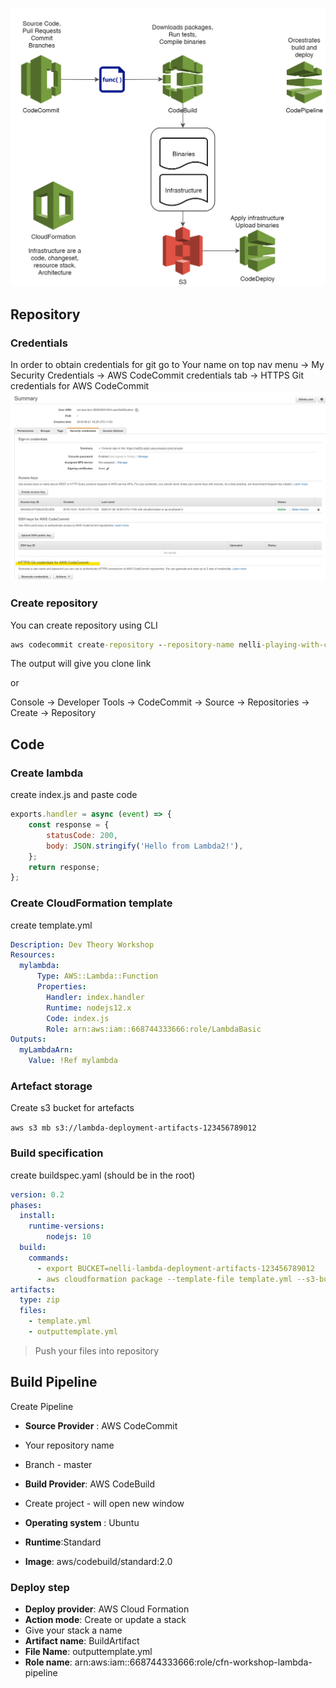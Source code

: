 ![Theory](./img/cicd-pipeline.png)

## Repository
### Credentials
In order to obtain credentials for git go to  Your name on top nav menu -> My Security Credentials -> AWS CodeCommit credentials tab -> HTTPS Git credentials for AWS CodeCommit
![Git credentials. Step 2](./img/git-credentials.jpg)

### Create repository
You can create repository using CLI

```cmd 
aws codecommit create-repository --repository-name nelli-playing-with-ci
```
The output will give you clone link

or

Console -> Developer Tools -> CodeCommit -> Source -> Repositories -> Create -> Repository

## Code
### Create lambda
create index.js and paste code 
```javascript
exports.handler = async (event) => {
    const response = {
        statusCode: 200,
        body: JSON.stringify('Hello from Lambda2!'),
    };
    return response;
};
```

### Create CloudFormation template
create template.yml

```yaml
Description: Dev Theory Workshop
Resources:
  mylambda:
      Type: AWS::Lambda::Function
      Properties: 
        Handler: index.handler
        Runtime: nodejs12.x
        Code: index.js
        Role: arn:aws:iam::668744333666:role/LambdaBasic
Outputs:
  myLambdaArn:
    Value: !Ref mylambda

```

### Artefact storage
Create s3 bucket for artefacts 

```aws s3 mb s3://lambda-deployment-artifacts-123456789012```

### Build specification
create buildspec.yaml (should be in the root)
```yaml
version: 0.2
phases:
  install:
    runtime-versions:
        nodejs: 10
  build:
    commands:
      - export BUCKET=nelli-lambda-deployment-artifacts-123456789012
      - aws cloudformation package --template-file template.yml --s3-bucket $BUCKET --output-template-file outputtemplate.yml
artifacts:
  type: zip
  files:
    - template.yml
    - outputtemplate.yml

```

> Push your files into repository

## Build Pipeline
Create Pipeline
- __Source Provider__ : AWS CodeCommit
- Your repository name
- Branch - master

- __Build Provider__: AWS CodeBuild
- Create project - will open new window
- __Operating system__ : Ubuntu
- __Runtime__:Standard
- __Image__: aws/codebuild/standard:2.0


### Deploy step
- __Deploy provider__: AWS Cloud Formation
- __Action mode__: Create or update a stack
- Give your stack a name
- __Artifact name__: BuildArtifact
- __File Name__: outputtemplate.yml
- __Role name__: arn:aws:iam::668744333666:role/cfn-workshop-lambda-pipeline
